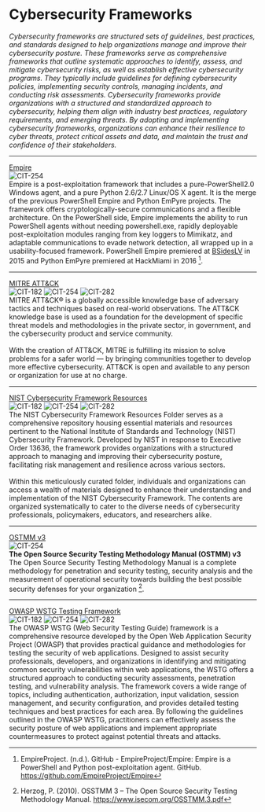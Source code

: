# Cybersecurity Frameworks
*Cybersecurity frameworks are structured sets of guidelines, best practices, and standards designed to help organizations manage and improve their cybersecurity posture. These frameworks serve as comprehensive frameworks that outline systematic approaches to identify, assess, and mitigate cybersecurity risks, as well as establish effective cybersecurity programs. They typically include guidelines for defining cybersecurity policies, implementing security controls, managing incidents, and conducting risk assessments. Cybersecurity frameworks provide organizations with a structured and standardized approach to cybersecurity, helping them align with industry best practices, regulatory requirements, and emerging threats. By adopting and implementing cybersecurity frameworks, organizations can enhance their resilience to cyber threats, protect critical assets and data, and maintain the trust and confidence of their stakeholders.*

---
[Empire](https://github.com/EmpireProject/Empire)
<br/>
![CIT-254](https://img.shields.io/badge/254-CIT?style=plastic&logo=Educative&logoColor=white&color=B833FF)
<br/>
Empire is a post-exploitation framework that includes a pure-PowerShell2.0 Windows agent, and a pure Python 2.6/2.7 Linux/OS X agent. It is the merge of the previous PowerShell Empire and Python EmPyre projects. The framework offers cryptologically-secure communications and a flexible architecture. On the PowerShell side, Empire implements the ability to run PowerShell agents without needing powershell.exe, rapidly deployable post-exploitation modules ranging from key loggers to Mimikatz, and adaptable communications to evade network detection, all wrapped up in a usability-focused framework. PowerShell Empire premiered at [BSidesLV](https://www.youtube.com/watch?v=Pq9t59w0mUI) in 2015 and Python EmPyre premiered at HackMiami in 2016 [^1].
<br/>

[^1]: EmpireProject. (n.d.). GitHub - EmpireProject/Empire: Empire is a PowerShell and Python post-exploitation agent. GitHub. https://github.com/EmpireProject/Empire

---
[MITRE ATT&CK](https://attack.mitre.org/)
<br/>
![CIT-182](https://img.shields.io/badge/182-CIT?style=plastic&logo=educative&logoColor=white&color=3358FF)
![CIT-254](https://img.shields.io/badge/254-CIT?style=plastic&logo=Educative&logoColor=white&color=B833FF)
![CIT-282](https://img.shields.io/badge/282-CIT?style=plastic&logo=Educative&logoColor=white&color=FF9633)
<br/>
MITRE ATT&CK® is a globally accessible knowledge base of adversary tactics and techniques based on real-world observations. The ATT&CK knowledge base is used as a foundation for the development of specific threat models and methodologies in the private sector, in government, and the cybersecurity product and service community.
<br/><br/>
With the creation of ATT&CK, MITRE is fulfilling its mission to solve problems for a safer world — by bringing communities together to develop more effective cybersecurity. ATT&CK is open and available to any person or organization for use at no charge.
<br/>

---
[NIST Cybersecurity Framework Resources](./NIST%20Cybersecurity%20Framework%20Resources/NIST%20Cybersecurity%20Framework%20Resources.md)
<br/>
![CIT-182](https://img.shields.io/badge/182-CIT?style=plastic&logo=educative&logoColor=white&color=3358FF)
![CIT-254](https://img.shields.io/badge/254-CIT?style=plastic&logo=Educative&logoColor=white&color=B833FF)
![CIT-282](https://img.shields.io/badge/282-CIT?style=plastic&logo=Educative&logoColor=white&color=FF9633)
<br/>
The NIST Cybersecurity Framework Resources Folder serves as a comprehensive repository housing essential materials and resources pertinent to the National Institute of Standards and Technology (NIST) Cybersecurity Framework. Developed by NIST in response to Executive Order 13636, the framework provides organizations with a structured approach to managing and improving their cybersecurity posture, facilitating risk management and resilience across various sectors.
<br/><br/>
Within this meticulously curated folder, individuals and organizations can access a wealth of materials designed to enhance their understanding and implementation of the NIST Cybersecurity Framework. The contents are organized systematically to cater to the diverse needs of cybersecurity professionals, policymakers, educators, and researchers alike.

---
[OSTMM v3](https://github.com/DoctorKisow/Document-Library/blob/62fa10fada85bc8097912964a3fa0856c8eacf43/Document%20Library/Cybersecurity%20Frameworks/OSSTMM.3.pdf)
<br/>
![CIT-254](https://img.shields.io/badge/254-CIT?style=plastic&logo=Educative&logoColor=white&color=B833FF)
<br/>
__The Open Source Security Testing Methodology Manual (OSTMM) v3__
<br/>
The Open Source Security Testing Methodology Manual is a complete methodology for penetration and security testing, security analysis and the measurement of operational security towards building the best possible security defenses for your organization [^2].

[^2]: Herzog, P. (2010). OSSTMM 3 – The Open Source Security Testing Methodology Manual. https://www.isecom.org/OSSTMM.3.pdf

---
[OWASP WSTG Testing Framework](https://owasp.org/www-project-owtf/)
<br/>
![CIT-182](https://img.shields.io/badge/182-CIT?style=plastic&logo=educative&logoColor=white&color=3358FF)
![CIT-254](https://img.shields.io/badge/254-CIT?style=plastic&logo=Educative&logoColor=white&color=B833FF)
![CIT-282](https://img.shields.io/badge/282-CIT?style=plastic&logo=Educative&logoColor=white&color=FF9633)
<br/>
The OWASP WSTG (Web Security Testing Guide) framework is a comprehensive resource developed by the Open Web Application Security Project (OWASP) that provides practical guidance and methodologies for testing the security of web applications. Designed to assist security professionals, developers, and organizations in identifying and mitigating common security vulnerabilities within web applications, the WSTG offers a structured approach to conducting security assessments, penetration testing, and vulnerability analysis. The framework covers a wide range of topics, including authentication, authorization, input validation, session management, and security configuration, and provides detailed testing techniques and best practices for each area. By following the guidelines outlined in the OWASP WSTG, practitioners can effectively assess the security posture of web applications and implement appropriate countermeasures to protect against potential threats and attacks.
